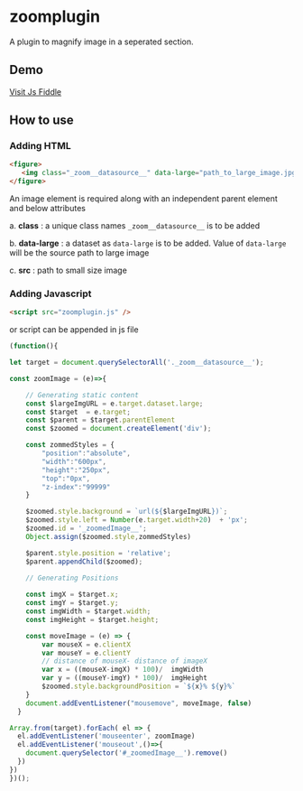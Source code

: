 # zoomplugin
A plugin to magnify image in a seperated section.

## Demo

<a href="https://jsfiddle.net/akash007/s9dqxcn8/6/" target="_blank">Visit Js Fiddle</a>

## How to use

### Adding HTML

```html
<figure>
   <img class="_zoom__datasource__" data-large="path_to_large_image.jpg" src="path_to_small_image.jpg" />
</figure>
```

An image element is required along with an independent parent element and below attributes

  a. **class** : a unique class names ```_zoom__datasource__``` is to be added
  
  b. **data-large** : a dataset as ```data-large``` is to be added. Value of ```data-large``` will be the source path to large image
  
  c. **src** : path to small size image
  
### Adding Javascript

```HTML
<script src="zoomplugin.js" />
```

or script can be appended in js file

```javascript
(function(){

let target = document.querySelectorAll('._zoom__datasource__');

const zoomImage = (e)=>{

    // Generating static content
    const $largeImgURL = e.target.dataset.large;
    const $target  = e.target;
    const $parent = $target.parentElement
    const $zoomed = document.createElement('div');

    const zommedStyles = {
        "position":"absolute",
        "width":"600px",
        "height":"250px",
        "top":"0px",
        "z-index":"99999"
    }

    $zoomed.style.background = `url(${$largeImgURL})`;
    $zoomed.style.left = Number(e.target.width+20)  + 'px';
    $zoomed.id = '_zoomedImage__';
    Object.assign($zoomed.style,zommedStyles)

    $parent.style.position = 'relative';
    $parent.appendChild($zoomed);
    
    // Generating Positions

    const imgX = $target.x;
    const imgY = $target.y;
    const imgWidth = $target.width;
    const imgHeight = $target.height;

    const moveImage = (e) => {
        var mouseX = e.clientX
        var mouseY = e.clientY
        // distance of mouseX- distance of imageX
        var x = ((mouseX-imgX) * 100)/  imgWidth
        var y = ((mouseY-imgY) * 100)/  imgHeight
        $zoomed.style.backgroundPosition = `${x}% ${y}%`
    }
    document.addEventListener("mousemove", moveImage, false)
  }

Array.from(target).forEach( el => {
  el.addEventListener('mouseenter', zoomImage)
  el.addEventListener('mouseout',()=>{
    document.querySelector('#_zoomedImage__').remove()
  })
})
})();
```

